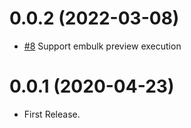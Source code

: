 0.0.2 (2022-03-08)
==================

* [#8](https://github.com/civitaspo/embulk-input-union/pull/8) Support embulk preview execution

0.0.1 (2020-04-23)
==================

* First Release.
